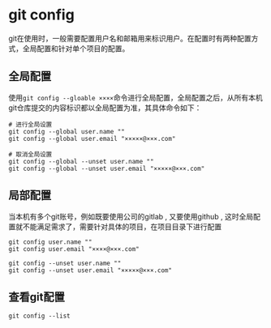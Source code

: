 # git config     
git在使用时，一般需要配置用户名和邮箱用来标识用户。在配置时有两种配置方式，全局配置和针对单个项目的配置。   
## 全局配置    
使用`git config --gloable ××××`命令进行全局配置，全局配置之后，从所有本机git仓库提交的内容标识都以全局配置为准，其具体命令如下：    
```
# 进行全局设置
git config --global user.name ""
git config --global user.email "×××××@×××.com"

# 取消全局设置
git config --global --unset user.name ""
git config --global --unset user.email "×××××@×××.com"
```   

## 局部配置    
当本机有多个git账号，例如既要使用公司的gitlab , 又要使用github , 这时全局配置就不能满足需求了，需要针对具体的项目，在项目目录下进行配置
```
git config user.name ""  
git config user.email "××××@×××.com"

git config --unset user.name ""
git config --unset user.email "×××××@×××.com" 
```    
## 查看git配置    
```
git config --list
```